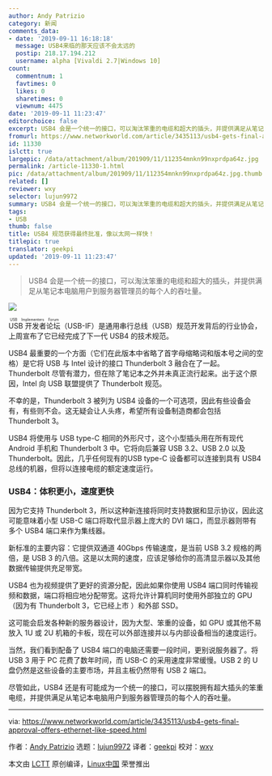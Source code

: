 ```yaml
---
author: Andy Patrizio
category: 新闻
comments_data:
- date: '2019-09-11 16:18:18'
  message: USB4来临的那天应该不会太远的
  postip: 218.17.194.212
  username: alpha [Vivaldi 2.7|Windows 10]
count:
  commentnum: 1
  favtimes: 0
  likes: 0
  sharetimes: 0
  viewnum: 4475
date: '2019-09-11 11:23:47'
editorchoice: false
excerpt: USB4 会是一个统一的接口，可以淘汰笨重的电缆和超大的插头，并提供满足从笔记本电脑用户到服务器管理员的每个人的吞吐量。
fromurl: https://www.networkworld.com/article/3435113/usb4-gets-final-approval-offers-ethernet-like-speed.html
id: 11330
islctt: true
largepic: /data/attachment/album/201909/11/112354mnkn99nxprdpa64z.jpg
permalink: /article-11330-1.html
pic: /data/attachment/album/201909/11/112354mnkn99nxprdpa64z.jpg.thumb.jpg
related: []
reviewer: wxy
selector: lujun9972
summary: USB4 会是一个统一的接口，可以淘汰笨重的电缆和超大的插头，并提供满足从笔记本电脑用户到服务器管理员的每个人的吞吐量。
tags:
- USB
thumb: false
title: USB4 规范获得最终批准，像以太网一样快！
titlepic: true
translator: geekpi
updated: '2019-09-11 11:23:47'
---
```



> 
> USB4 会是一个统一的接口，可以淘汰笨重的电缆和超大的插头，并提供满足从笔记本电脑用户到服务器管理员的每个人的吞吐量。
> 
> 
> 


![](/data/attachment/album/201909/11/112354mnkn99nxprdpa64z.jpg)


<ruby> USB 开发者论坛 <rt>  USB Implementers Forum </rt></ruby>（USB-IF）是通用串行总线（USB）规范开发背后的行业协会，上周宣布了它已经完成了下一代 USB4 的技术规范。


USB4 最重要的一个方面（它们在此版本中省略了首字母缩略词和版本号之间的空格）是它将 USB 与 Intel 设计的接口 Thunderbolt 3 融合在了一起。Thunderbolt 尽管有潜力，但在除了笔记本之外并未真正流行起来。出于这个原因，Intel 向 USB 联盟提供了 Thunderbolt 规范。


不幸的是，Thunderbolt 3 被列为 USB4 设备的一个可选项，因此有些设备会有，有些则不会。这无疑会让人头疼，希望所有设备制造商都会包括 Thunderbolt 3。


USB4 将使用与 USB type-C 相同的外形尺寸，这个小型插头用在所有现代 Android 手机和 Thunderbolt 3 中。它将向后兼容 USB 3.2、USB 2.0 以及 Thunderbolt。因此，几乎任何现有的USB type-C 设备都可以连接到具有 USB4 总线的机器，但将以连接电缆的额定速度运行。


### USB4：体积更小，速度更快


因为它支持 Thunderbolt 3，所以这种新连接将同时支持数据和显示协议，因此这可能意味着小型 USB-C 端口将取代显示器上庞大的 DVI 端口，而显示器则带有多个 USB4 端口来作为集线器。


新标准的主要内容：它提供双通道 40Gbps 传输速度，是当前 USB 3.2 规格的两倍，是 USB 3 的八倍。这是以太网的速度，应该足够给你的高清显示器以及其他数据传输提供充足带宽。


USB4 也为视频提供了更好的资源分配，因此如果你使用 USB4 端口同时传输视频和数据，端口将相应地分配带宽。这将允许计算机同时使用外部独立的 GPU（因为有 Thunderbolt 3，它已经上市 ）和外部 SSD。


这可能会启发各种新的服务器设计，因为大型、笨重的设备，如 GPU 或其他不易放入 1U 或 2U 机箱的卡板，现在可以外部连接并以与内部设备相当的速度运行。


当然，我们看到配备了 USB4 端口的电脑还需要一段时间，更别说服务器了。将 USB 3 用于 PC 花费了数年时间，而 USB-C 的采用速度非常缓慢。USB 2 的 U 盘仍然是这些设备的主要市场，并且主板仍然带有 USB 2 端口。


尽管如此，USB4 还是有可能成为一个统一的接口，可以摆脱拥有超大插头的笨重电缆，并提供满足从笔记本电脑用户到服务器管理员的每个人的吞吐量。




---


via: <https://www.networkworld.com/article/3435113/usb4-gets-final-approval-offers-ethernet-like-speed.html>


作者：[Andy Patrizio](https://www.networkworld.com/author/Andy-Patrizio/) 选题：[lujun9972](https://github.com/lujun9972) 译者：[geekpi](https://github.com/geekpi) 校对：[wxy](https://github.com/wxy)


本文由 [LCTT](https://github.com/LCTT/TranslateProject) 原创编译，[Linux中国](https://linux.cn/) 荣誉推出